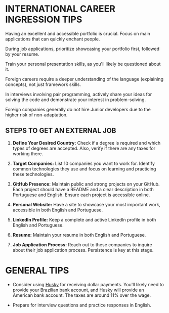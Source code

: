# INTERNATIONAL CAREER INGRESSION TIPS

Having an excellent and accessible portfolio is crucial. Focus on main applications that can quickly enchant people.

During job applications, prioritize showcasing your portfolio first, followed by your resume.

Train your personal presentation skills, as you'll likely be questioned about it.

Foreign careers require a deeper understanding of the language (explaining concepts), not just framework skills.

In interviews involving pair programming, actively share your ideas for solving the code and demonstrate your interest in problem-solving.

Foreign companies generally do not hire Junior developers due to the higher risk of non-adaptation.

## STEPS TO GET AN EXTERNAL JOB

1. **Define Your Desired Country:** Check if a degree is required and which types of degrees are accepted. Also, verify if there are any taxes for working there.

2. **Target Companies:** List 10 companies you want to work for. Identify common technologies they use and focus on learning and practicing these technologies.

3. **GitHub Presence:** Maintain public and strong projects on your GitHub. Each project should have a README and a clear description in both Portuguese and English. Ensure each project is accessible online.

4. **Personal Website:** Have a site to showcase your most important work, accessible in both English and Portuguese.

5. **LinkedIn Profile:** Keep a complete and active LinkedIn profile in both English and Portuguese.

6. **Resume:** Maintain your resume in both English and Portuguese.

7. **Job Application Process:** Reach out to these companies to inquire about their job application process. Persistence is key at this stage.

# GENERAL TIPS

- Consider using [Husky](https://www.husky.io) for receiving dollar payments. You'll likely need to provide your Brazilian bank account, and Husky will provide an American bank account. The taxes are around 11% over the wage.

- Prepare for interview questions and practice responses in English.
